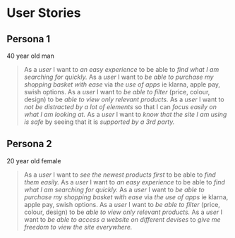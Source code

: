 # User Stories

## Persona 1
40 year old man
> As a *user* I want to *an easy experience* to be able to *find what I am searching for quickly.*
> As a *user* I want to *be able to purchase my shopping basket with ease* via *the use of apps* ie klarna, apple pay, swish options.
> As a *user* I want to *be able to filter* (price, colour, design) to be *able to view only relevant products.*
> As a *user* I want to *not be distracted by a lot of elements* so that I can *focus easily on what I am looking at.*
> As a *user* I want to *know that the site I am using is safe* by seeing that it is *supported by a 3rd party.*

## Persona 2
20 year old female
> As a *user* I want to *see the newest products first* to be able to *find them easily.*
> As a *user* I want to *an easy experience* to be able to *find what I am searching for quickly.*
> As a *user* I want to *be able to purchase my shopping basket with ease* via *the use of apps* ie klarna, apple pay, swish options.
> As a *user* I want to *be able to filter* (price, colour, design) to be *able to view only relevant products.*
> As a *user* I want to *be able to access a website on different devises* to *give me freedom to view the site everywhere.*
